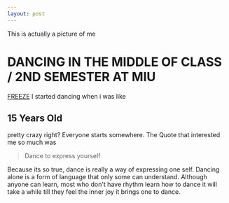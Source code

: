 ```yaml
---
layout: post
---
```

This is actually a picture of me 
# DANCING IN THE MIDDLE OF CLASS / 2ND SEMESTER AT MIU
[FREEZE](https://flic.kr/p/qLLCfa)
I started dancing when i was like
## 15 Years Old
pretty crazy right? Everyone starts somewhere.
The Quote that interested me so much was 
> Dance to express yourself

Because its so true, dance is really a way of expressing one self.
Dancing alone is a form of language that only some can understand.
Although anyone can learn, most who don't have rhythm learn how to dance
it will take a while till they feel the inner joy it brings one to dance.
